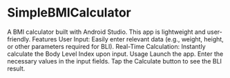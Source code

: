 # SimpleBMICalculator
A BMI calculator built with Android Studio. This app is lightweight and user-friendly.
Features
User Input: Easily enter relevant data (e.g., weight, height, or other parameters required for BLI).
Real-Time Calculation: Instantly calculate the Body Level Index upon input.
Usage
Launch the app.
Enter the necessary values in the input fields.
Tap the Calculate button to see the BLI result.
